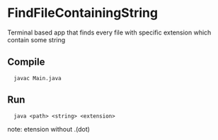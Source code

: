 # FindFileContainingString
Terminal based app that finds every file with specific extension which contain some string

## Compile

      javac Main.java
      
## Run
      
      java <path> <string> <extension>
note: etension without .(dot)
